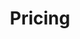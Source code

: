 ---
title: "Pricing"
subtitle: ""
# meta description
description: "This is meta description"
draft: false

basic:
  name : "Basic Plan"
  price: "Custom Rates"
  price_per : "Application"
  info : "Best For Small Individuals"
  services:
  - "Static Website"
  - "Free Hosting"
  - "Free SSL enabled"
  - "Free chat integration"
  - "Contact API Support"
  - "One Time Customn Domain purchase based on your need"
  button:
    enable : true
    label : "Contact Us free Quote"
    link : "#"
    
professional:
  name : "Standard Plan"
  price: "Custom Rates"
  price_per : "Application"
  info : "Best For Professionals"
  services:
  - "Dynamic Website"
  - "Free Hosting"
  - "Free SSL enabled"
  - "Free chat integration"
  - "Contact API Support"
  - "One Time Customn Domain purchase based on your need"
  - "Custom Application Integrations eg: Sharedrive"
  - "Custom Payment Gateway Integration support"
  button:
    enable : true
    label : "Contact Us free Quote"
    link : "#"
    
business:
  name : "Premium Plan"
  price: "Custom Rates"
  price_per : "Application"
  info : "Best For Large Individuals"
  services:
  - "Dynamic Website & Mobile App"
  - "Free Hosting"
  - "Free SSL enabled"
  - "Free chat integration"
  - "Contact API Support"
  - "One Time Customn Domain purchase based on your need"
  - "Custom Application Integrations eg: Sharedrive"
  - "Custom Payment Gateway Integration support"
  button:
    enable : true
    label : "Contact Us free Quote"
    link : "#"

digital:
  name : "Digital Plan"
  price: "$30"
  price_per : "month"
  info : "Best For Digital Marketing"
  services:
  - "Email Marketing"
  - "Customs Adds in Social Media"
  - "Lead to your business"
  button:
    enable : true
    label : "Get started for free"
    link : "#"    

call_to_action:
  enable : true
  title : "Have a larger plan?"
  image : "images/cta.svg"
  content : "No problem we can help"
  button:
    enable : true
    label : "Contact Us"
    link : "contact"
---